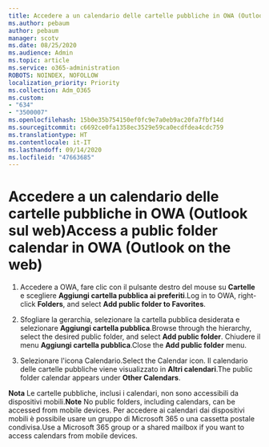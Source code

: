 ```yaml
---
title: Accedere a un calendario delle cartelle pubbliche in OWA (Outlook sul web)
ms.author: pebaum
author: pebaum
manager: scotv
ms.date: 08/25/2020
ms.audience: Admin
ms.topic: article
ms.service: o365-administration
ROBOTS: NOINDEX, NOFOLLOW
localization_priority: Priority
ms.collection: Adm_O365
ms.custom:
- "634"
- "3500007"
ms.openlocfilehash: 15b0e35b754150ef0fc9e7a0eb9ac20fa7fbf14d
ms.sourcegitcommit: c6692ce0fa1358ec3529e59ca0ecdfdea4cdc759
ms.translationtype: HT
ms.contentlocale: it-IT
ms.lasthandoff: 09/14/2020
ms.locfileid: "47663685"
---
```

# <a name="access-a-public-folder-calendar-in-owa-outlook-on-the-web"></a><span data-ttu-id="84223-102">Accedere a un calendario delle cartelle pubbliche in OWA (Outlook sul web)</span><span class="sxs-lookup"><span data-stu-id="84223-102">Access a public folder calendar in OWA (Outlook on the web)</span></span>

1. <span data-ttu-id="84223-103">Accedere a OWA, fare clic con il pulsante destro del mouse su **Cartelle** e scegliere **Aggiungi cartella pubblica ai preferiti**.</span><span class="sxs-lookup"><span data-stu-id="84223-103">Log in to OWA, right-click **Folders**, and select **Add public folder to Favorites**.</span></span>

2. <span data-ttu-id="84223-104">Sfogliare la gerarchia, selezionare la cartella pubblica desiderata e selezionare **Aggiungi cartella pubblica**.</span><span class="sxs-lookup"><span data-stu-id="84223-104">Browse through the hierarchy, select the desired public folder, and select **Add public folder**.</span></span> <span data-ttu-id="84223-105">Chiudere il menu **Aggiungi cartella pubblica**.</span><span class="sxs-lookup"><span data-stu-id="84223-105">Close the **Add public folder** menu.</span></span>  

3. <span data-ttu-id="84223-106">Selezionare l'icona Calendario.</span><span class="sxs-lookup"><span data-stu-id="84223-106">Select the Calendar icon.</span></span> <span data-ttu-id="84223-107">Il calendario delle cartelle pubbliche viene visualizzato in **Altri calendari**.</span><span class="sxs-lookup"><span data-stu-id="84223-107">The public folder calendar appears under **Other Calendars**.</span></span>  

<span data-ttu-id="84223-108">**Nota** Le cartelle pubbliche, inclusi i calendari, non sono accessibili da dispositivi mobili.</span><span class="sxs-lookup"><span data-stu-id="84223-108">**Note** No public folders, including calendars, can be accessed from mobile devices.</span></span> <span data-ttu-id="84223-109">Per accedere ai calendari dai dispositivi mobili è possibile usare un gruppo di Microsoft 365 o una cassetta postale condivisa.</span><span class="sxs-lookup"><span data-stu-id="84223-109">Use a Microsoft 365 group or a shared mailbox if you want to access calendars from mobile devices.</span></span>